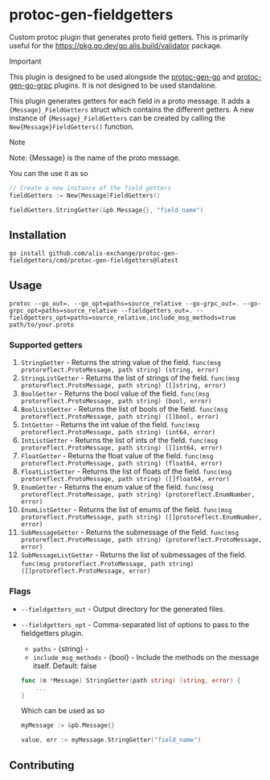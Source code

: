 # protoc-gen-fieldgetters
Custom protoc plugin that generates proto field getters. This is primarily useful for the https://pkg.go.dev/go.alis.build/validator package.

> [!IMPORTANT]   
> This plugin is designed to be used alongside the [protoc-gen-go](https://pkg.go.dev/google.golang.org/protobuf/cmd/protoc-gen-go) and [protoc-gen-go-grpc](https://pkg.go.dev/google.golang.org/grpc/cmd/protoc-gen-go-grpc) plugins. It is not designed to be used standalone.

This plugin generates getters for each field in a proto message. It adds a `{Message}_FieldGetters` struct which contains the different getters.
A new instance of `{Message}_FieldGetters` can be created by calling the `New{Message}FieldGetters()` function.

> [!NOTE]  
> Note: {Message} is the name of the proto message.

You can the use it as so

```go
// Create a new instance of the field getters
fieldGetters := New{Message}FieldGetters()

fieldGetters.StringGetter(&pb.Message{}, "field_name")
```

## Installation

```shell
go install github.com/alis-exchange/protoc-gen-fieldgetters/cmd/protoc-gen-fieldgetters@latest
```

## Usage

```shell
protoc --go_out=. --go_opt=paths=source_relative --go-grpc_out=. --go-grpc_opt=paths=source_relative --fieldgetters_out=. --fieldgetters_opt=paths=source_relative,include_msg_methods=true path/to/your.proto
```

### Supported getters

1. `StringGetter` - Returns the string value of the field. `func(msg protoreflect.ProtoMessage, path string) (string, error)`
2. `StringListGetter` - Returns the list of strings of the field. `func(msg protoreflect.ProtoMessage, path string) ([]string, error)`
3. `BoolGetter` - Returns the bool value of the field. `func(msg protoreflect.ProtoMessage, path string) (bool, error)`
4. `BoolListGetter` - Returns the list of bools of the field. `func(msg protoreflect.ProtoMessage, path string) ([]bool, error)`
5. `IntGetter` - Returns the int value of the field. `func(msg protoreflect.ProtoMessage, path string) (int64, error)`
6. `IntListGetter` - Returns the list of ints of the field. `func(msg protoreflect.ProtoMessage, path string) ([]int64, error)`
7. `FloatGetter` - Returns the float value of the field. `func(msg protoreflect.ProtoMessage, path string) (float64, error)`
8. `FloatListGetter` - Returns the list of floats of the field. `func(msg protoreflect.ProtoMessage, path string) ([]float64, error)`
9. `EnumGetter` - Returns the enum value of the field. `func(msg protoreflect.ProtoMessage, path string) (protoreflect.EnumNumber, error)`
10. `EnumListGetter` - Returns the list of enums of the field. `func(msg protoreflect.ProtoMessage, path string) ([]protoreflect.EnumNumber, error)`
11. `SubMessageGetter` - Returns the submessage of the field. `func(msg protoreflect.ProtoMessage, path string) (protoreflect.ProtoMessage, error)`
12. `SubMessageListGetter` - Returns the list of submessages of the field. `func(msg protoreflect.ProtoMessage, path string) ([]protoreflect.ProtoMessage, error)`

### Flags

- `--fieldgetters_out` - Output directory for the generated files.
- `--fieldgetters_opt` - Comma-separated list of options to pass to the fieldgetters plugin.
  - `paths` - {string} -
  - `include_msg_methods` - {bool} - Include the methods on the message itself. Default: false
  
   ```go
   func (m *Message) StringGetter(path string) (string, error) {
       ...
   }
   ```
   Which can be used as so
   ```go
   myMessage := &pb.Message{}
  
   value, err := myMessage.StringGetter("field_name")
   ```


## Contributing

